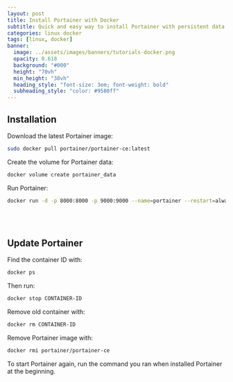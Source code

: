 ```yaml
---
layout: post
title: Install Portainer with Docker
subtitle: Quick and easy way to install Portainer with persistent data
categories: linux docker
tags: [linux, docker]
banner:
  image: ../assets/images/banners/tutorials-docker.png
  opacity: 0.618
  background: "#000"
  height: "70vh"
  min_height: "38vh"
  heading_style: "font-size: 3em; font-weight: bold"
  subheading_style: "color: #9580ff"
---
```

## Installation
Download the latest Portainer image:
```bash
sudo docker pull portainer/portainer-ce:latest
```

Create the volume for Portainer data:
```bash
docker volume create portainer_data
``` 

Run Portainer:
```bash
docker run -d -p 8000:8000 -p 9000:9000 --name=portainer --restart=always -v /var/run/docker.sock:/var/run/docker.sock -v portainer_data:/data portainer/portainer-ce
```
<br />
<br />

## Update Portainer
Find the container ID with:
```bash
docker ps
```

Then run:
```bash
docker stop CONTAINER-ID
```

Remove old container with:
```bash
docker rm CONTAINER-ID
```

Remove Portainer image with:
```bash
docker rmi portainer/portainer-ce
```

To start Portainer again, run the command you ran when installed Portainer at the beginning.


